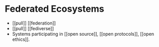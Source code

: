 # Federated Ecosystems

- [[pull]] [[federation]]
- [[pull]] [[fediverse]]
- Systems participating in [[open source]], [[open protocols]], [[open ethics]].


